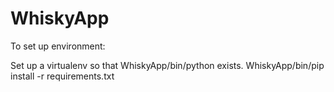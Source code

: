 # WhiskyApp

To set up environment:

Set up a virtualenv so that WhiskyApp/bin/python exists.
WhiskyApp/bin/pip install -r requirements.txt
